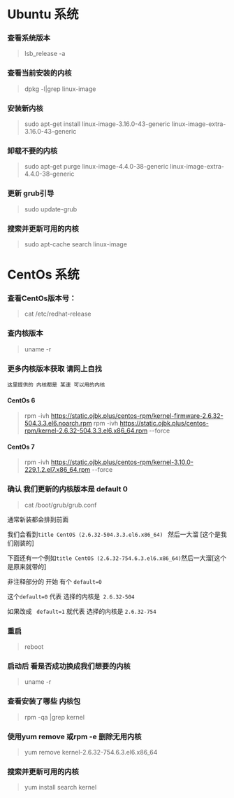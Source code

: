 # Ubuntu 系统

### 查看系统版本
 
>lsb_release -a

### 查看当前安装的内核 

>dpkg -l|grep linux-image

### 安装新内核 

>sudo apt-get install linux-image-3.16.0-43-generic linux-image-extra-3.16.0-43-generic

### 卸载不要的内核 

>sudo apt-get purge linux-image-4.4.0-38-generic linux-image-extra-4.4.0-38-generic

### 更新 grub引导 

>sudo update-grub

### 搜索并更新可用的内核

>sudo apt-cache search linux-image

# CentOs 系统

### 查看CentOs版本号：

>cat /etc/redhat-release

### 查内核版本

>uname -r

### 更多内核版本获取 请网上自找

	这里提供的 内核都是 某速 可以用的内核

#### CentOs 6

>rpm -ivh https://static.ojbk.plus/centos-rpm/kernel-firmware-2.6.32-504.3.3.el6.noarch.rpm
>rpm -ivh https://static.ojbk.plus/centos-rpm/kernel-2.6.32-504.3.3.el6.x86_64.rpm --force

#### CentOs 7

>rpm -ivh https://static.ojbk.plus/centos-rpm/kernel-3.10.0-229.1.2.el7.x86_64.rpm --force

### 确认 我们更新的内核版本是 default 0

>cat /boot/grub/grub.conf 

通常新装都会排到前面

我们会看到`title CentOS (2.6.32-504.3.3.el6.x86_64) ` 然后一大溜 [这个是我们刚装的]
 
下面还有一个例如`title CentOS (2.6.32-754.6.3.el6.x86_64)`然后一大溜[这个是原来就带的]
 
非注释部分的 开始 有个 `default=0`

这个`default=0` 代表 选择的内核是` 2.6.32-504`

如果改成 ` default=1` 就代表 选择的内核是 `2.6.32-754`
 

### 重启

>reboot

### 启动后 看是否成功换成我们想要的内核  

>uname -r

### 查看安装了哪些 内核包

>rpm -qa |grep kernel

### 使用yum remove 或rpm -e 删除无用内核

>yum remove kernel-2.6.32-754.6.3.el6.x86_64

### 搜索并更新可用的内核 
>yum install search kernel

